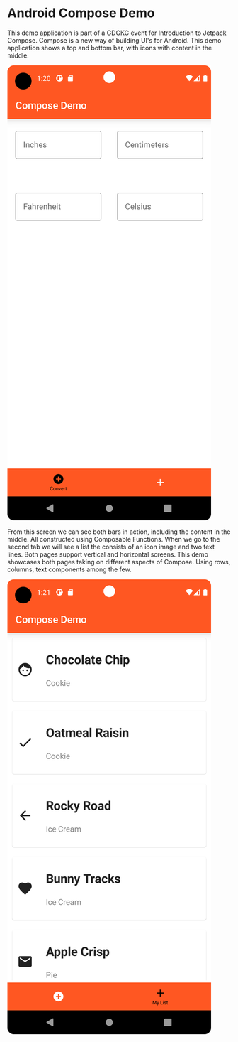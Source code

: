 # Android Compose Demo

This demo application is part of a GDGKC event for Introduction to Jetpack Compose. Compose is a new way of building UI's for Android. This demo application shows a top and bottom bar, with icons with content in the middle.

![home screen](./screenshots/convertscreen.png)

From this screen we can see both bars in action, including the content in the middle. All constructed using Composable Functions. When we go to the second tab we will see a list the consists of an icon image and two text lines. Both pages support vertical and horizontal screens. This demo showcases both pages taking on different aspects of Compose. Using rows, columns, text components among the few. 

![list screen](./screenshots/mylistscreen.png)
